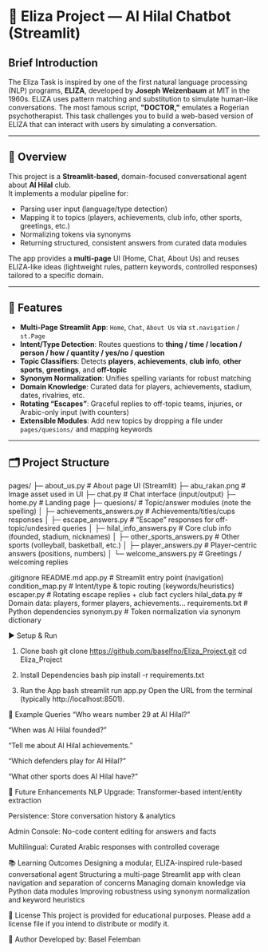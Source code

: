 # 🤖 Eliza Project — Al Hilal Chatbot (Streamlit)

## Brief Introduction
The Eliza Task is inspired by one of the first natural language processing (NLP) programs, **ELIZA**, developed by **Joseph Weizenbaum** at MIT in the 1960s. ELIZA uses pattern matching and substitution to simulate human-like conversations. The most famous script, **"DOCTOR,"** emulates a Rogerian psychotherapist. This task challenges you to build a web-based version of ELIZA that can interact with users by simulating a conversation.

---

## 📝 Overview
This project is a **Streamlit-based**, domain-focused conversational agent about **Al Hilal** club.  
It implements a modular pipeline for:
- Parsing user input (language/type detection)
- Mapping it to topics (players, achievements, club info, other sports, greetings, etc.)
- Normalizing tokens via synonyms
- Returning structured, consistent answers from curated data modules

The app provides a **multi-page** UI (Home, Chat, About Us) and reuses ELIZA-like ideas (lightweight rules, pattern keywords, controlled responses) tailored to a specific domain.

---

## 🚀 Features
- **Multi-Page Streamlit App**: `Home`, `Chat`, `About Us` via `st.navigation` / `st.Page`
- **Intent/Type Detection**: Routes questions to **thing / time / location / person / how / quantity / yes/no / question**
- **Topic Classifiers**: Detects **players**, **achievements**, **club info**, **other sports**, **greetings**, and **off-topic**
- **Synonym Normalization**: Unifies spelling variants for robust matching
- **Domain Knowledge**: Curated data for players, achievements, stadium, dates, rivalries, etc.
- **Rotating “Escapes”**: Graceful replies to off-topic teams, injuries, or Arabic-only input (with counters)
- **Extensible Modules**: Add new topics by dropping a file under `pages/quesions/` and mapping keywords

---

## 🗂 Project Structure
pages/
├─ about_us.py # About page UI (Streamlit)
├─ abu_rakan.png # Image asset used in UI
├─ chat.py # Chat interface (input/output)
├─ home.py # Landing page
├─ quesions/ # Topic/answer modules (note the spelling)
│ ├─ achievements_answers.py # Achievements/titles/cups responses
│ ├─ escape_answers.py # “Escape” responses for off-topic/undesired queries
│ ├─ hilal_info_answers.py # Core club info (founded, stadium, nicknames)
│ ├─ other_sports_answers.py # Other sports (volleyball, basketball, etc.)
│ ├─ player_answers.py # Player-centric answers (positions, numbers)
│ └─ welcome_answers.py # Greetings / welcoming replies

.gitignore
README.md
app.py # Streamlit entry point (navigation)
condition_map.py # Intent/type & topic routing (keywords/heuristics)
escaper.py # Rotating escape replies + club fact cyclers
hilal_data.py # Domain data: players, former players, achievements...
requirements.txt # Python dependencies
synonym.py # Token normalization via synonym dictionary


▶️ Setup & Run
1) Clone
bash
git clone https://github.com/baselfno/Eliza_Project.git
cd Eliza_Project

3) Install Dependencies
bash
pip install -r requirements.txt

4) Run the App
bash
streamlit run app.py
Open the URL from the terminal (typically http://localhost:8501).

🧪 Example Queries
“Who wears number 29 at Al Hilal?”

“When was Al Hilal founded?”

“Tell me about Al Hilal achievements.”

“Which defenders play for Al Hilal?”

“What other sports does Al Hilal have?”






📝 Future Enhancements
NLP Upgrade: Transformer-based intent/entity extraction

Persistence: Store conversation history & analytics

Admin Console: No-code content editing for answers and facts

Multilingual: Curated Arabic responses with controlled coverage


📚 Learning Outcomes
Designing a modular, ELIZA-inspired rule-based conversational agent
Structuring a multi-page Streamlit app with clean navigation and separation of concerns
Managing domain knowledge via Python data modules
Improving robustness using synonym normalization and keyword heuristics


📄 License
This project is provided for educational purposes. Please add a license file if you intend to distribute or modify it.


👤 Author
Developed by: Basel Felemban
